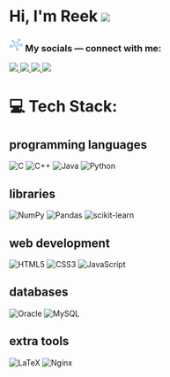 # Hi, I'm Reek <img src="https://c.tenor.com/nebZyl8oN7IAAAAj/wave-hello.gif" width="40">


<!-- the connect section -->
<h3 align="left"><img src="connect.png" width="25"/>  My socials — connect with me:</h3>


<p align="left">
<!--   Twitter -->
  <a href="https://twitter.com/reekdev" target="_blank">
    <img src="https://img.icons8.com/plasticine/400/000000/twitter--v2.png" width="50"/>
  </a>
<!--   LinkedIn -->
  <a href="https://www.linkedin.com/in/reekdev-ray/" target="_blank">
    <img src="https://img.icons8.com/plasticine/480/000000/linkedin.png" width="50"/>
  </a>
<!--   Facebook -->
  <a href="https://www.facebook.com/reek.1729" target="_blank">
    <img src="https://img.icons8.com/plasticine/400/000000/facebook-new.png" width="50"/>
  </a>
<!--   Mail -->
  <a href="mailto:ray.reekdev@gmail.com" target="_blank">
    <img src="https://img.icons8.com/plasticine/400/000000/gmail-new.png" width="50"/>
  </a>
</p>

# 💻 Tech Stack:
## programming languages
![C](https://img.shields.io/badge/C-00599C?style=for-the-badge&logo=c&logoColor=white)
![C++](https://img.shields.io/badge/C%2B%2B-00599C?style=for-the-badge&logo=c%2B%2B&logoColor=white)
![Java](https://img.shields.io/badge/Java-ED8B00?style=for-the-badge&logo=java&logoColor=white)
![Python](https://img.shields.io/badge/Python-14354C?style=for-the-badge&logo=python&logoColor=white)

## libraries
![NumPy](https://img.shields.io/badge/numpy-%23013243.svg?style=flat&logo=numpy&logoColor=white)
![Pandas](https://img.shields.io/badge/pandas-%23150458.svg?style=flat&logo=pandas&logoColor=white)
![scikit-learn](https://img.shields.io/badge/scikit--learn-%23F7931E.svg?style=flat&logo=scikit-learn&logoColor=white)

## web development
![HTML5](https://img.shields.io/badge/html5-%23E34F26.svg?style=flat&logo=html5&logoColor=white)
![CSS3](https://img.shields.io/badge/css3-%231572B6.svg?style=flat&logo=css3&logoColor=white)
![JavaScript](https://img.shields.io/badge/JavaScript-F7DF1E?style=flat&logo=javascript&logoColor=white)

## databases
![Oracle](https://img.shields.io/badge/Oracle-F80000?style=flat&logo=oracle&logoColor=white)
![MySQL](https://img.shields.io/badge/mysql-%2300f.svg?style=flat&logo=mysql&logoColor=white)

## extra tools
![LaTeX](https://img.shields.io/badge/latex-%23008080.svg?style=flat&logo=latex&logoColor=white)
![Nginx](https://img.shields.io/badge/nginx-%23009639.svg?style=flat&logo=nginx&logoColor=white)
